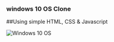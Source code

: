 ### windows 10 OS Clone

##Using simple HTML, CSS & Javascript 

![Windows 10 OS](https://user-images.githubusercontent.com/71646126/125560590-5facc53e-7ba8-42b7-b1de-ec2cc02f56c5.png)
